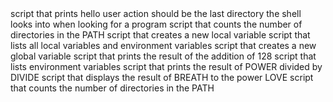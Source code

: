 <o>
script that prints hello user
action should be the last directory the shell looks into when looking for a program
script that counts the number of directories in the PATH
script that creates a new local variable
script that lists all local variables and environment variables
script that creates a new global variable
script that prints the result of the addition of 128
script that lists environment variables
script that prints the result of POWER divided by DIVIDE
script that displays the result of BREATH to the power LOVE
script that counts the number of directories in the PATH
